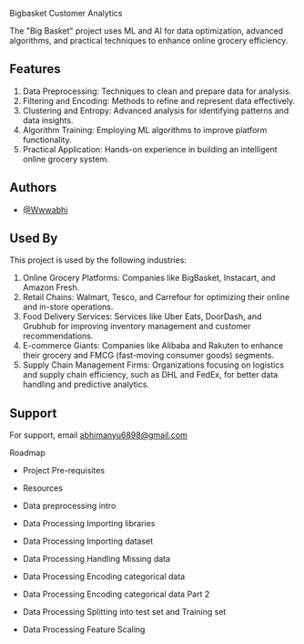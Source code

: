 
Bigbasket Customer Analytics

The "Big Basket" project uses ML and AI for data optimization, advanced algorithms, and practical techniques to enhance online grocery efficiency.




## Features

1. Data Preprocessing: Techniques to clean and prepare data for analysis.
2. Filtering and Encoding: Methods to refine and represent data effectively.
3. Clustering and Entropy: Advanced analysis for identifying patterns and data insights.
4. Algorithm Training: Employing ML algorithms to improve platform functionality.
5. Practical Application: Hands-on experience in building an intelligent online grocery system.
## Authors

- [@Wwwabhi](https://github.com/Wwwabhi)



## Used By

This project is used by the following industries:

1. Online Grocery Platforms: Companies like BigBasket, Instacart, and Amazon Fresh.
2. Retail Chains: Walmart, Tesco, and Carrefour for optimizing their online and in-store operations.
3. Food Delivery Services: Services like Uber Eats, DoorDash, and Grubhub for improving inventory management and customer recommendations.
4. E-commerce Giants: Companies like Alibaba and Rakuten to enhance their grocery and FMCG (fast-moving consumer goods) segments.
5. Supply Chain Management Firms: Organizations focusing on logistics and supply chain efficiency, such as DHL and FedEx, for better data handling and predictive analytics.
## Support

For support, email abhimanyu6898@gmail.com 


Roadmap

- Project Pre-requisites

- Resources

- Data preprocessing intro

- Data Processing Importing libraries

- Data Processing Importing dataset

- Data Processing Handling Missing data

- Data Processing Encoding categorical data

- Data Processing Encoding categorical data Part 2

- Data Processing Splitting into test set and Training set

- Data Processing Feature Scaling


